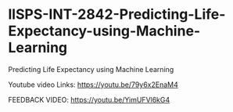 # llSPS-INT-2842-Predicting-Life-Expectancy-using-Machine-Learning

Predicting Life Expectancy using Machine Learning

Youtube video Links:
https://youtu.be/79y6x2EnaM4

FEEDBACK VIDEO: https://youtu.be/YimUFVl6kG4






